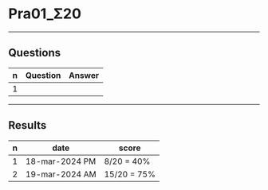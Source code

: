# Pra01_Σ20

---

## Questions
|n|Question|Answer|
|-|--------|------|
|1

---

## Results
|n|date|score|
|-|----|-----|
|1|18-mar-2024 PM|8/20 = 40%|
|2|19-mar-2024 AM|15/20 = 75%|
